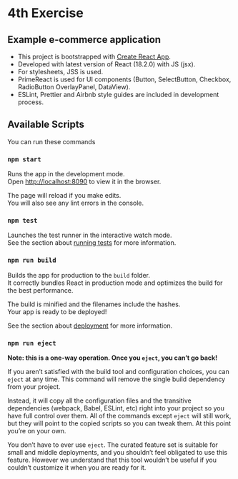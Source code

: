 # 4th Exercise

## Example e-commerce application

-   This project is bootstrapped with [Create React App](https://github.com/facebook/create-react-app).
-   Developed with latest version of React (18.2.0) with JS (jsx).
-   For stylesheets, JSS is used.
-   PrimeReact is used for UI components (Button, SelectButton, Checkbox, RadioButton OverlayPanel, DataView).
-   ESLint, Prettier and Airbnb style guides are included in development process.

## Available Scripts

You can run these commands

### `npm start`

Runs the app in the development mode.\
Open [http://localhost:8090](http://localhost:8090) to view it in the browser.

The page will reload if you make edits.\
You will also see any lint errors in the console.

### `npm test`

Launches the test runner in the interactive watch mode.\
See the section about [running tests](https://facebook.github.io/create-react-app/docs/running-tests) for more information.

### `npm run build`

Builds the app for production to the `build` folder.\
It correctly bundles React in production mode and optimizes the build for the best performance.

The build is minified and the filenames include the hashes.\
Your app is ready to be deployed!

See the section about [deployment](https://facebook.github.io/create-react-app/docs/deployment) for more information.

### `npm run eject`

**Note: this is a one-way operation. Once you `eject`, you can’t go back!**

If you aren’t satisfied with the build tool and configuration choices, you can `eject` at any time. This command will remove the single build dependency from your project.

Instead, it will copy all the configuration files and the transitive dependencies (webpack, Babel, ESLint, etc) right into your project so you have full control over them. All of the commands except `eject` will still work, but they will point to the copied scripts so you can tweak them. At this point you’re on your own.

You don’t have to ever use `eject`. The curated feature set is suitable for small and middle deployments, and you shouldn’t feel obligated to use this feature. However we understand that this tool wouldn’t be useful if you couldn’t customize it when you are ready for it.
